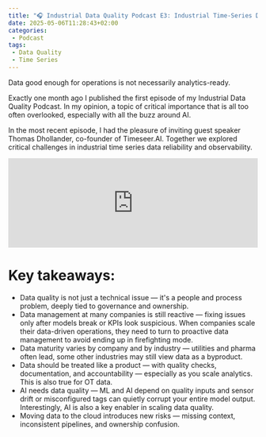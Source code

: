 ```yaml
---
title: "🎧 Industrial Data Quality Podcast E3: Industrial Time-Series Data Quality and Reliability with Timeseer"
date: 2025-05-06T11:28:43+02:00
categories: 
 - Podcast
tags: 
 - Data Quality
 - Time Series
---
```


Data good enough for operations is not necessarily analytics-ready.

Exactly one month ago I published the first episode of my Industrial Data Quality Podcast. In my opinion, a topic of critical importance that is all too often overlooked, especially with all the buzz around AI.

In the most recent episode, I had the pleasure of inviting guest speaker Thomas Dhollander, co-founder of Timeseer.AI. Together we explored critical challenges in industrial time series data reliability and observability.

<iframe width="100%" height="180" frameborder="no" scrolling="no" seamless="" src="https://share.transistor.fm/e/7cc3dc6a"></iframe>

# Key takeaways:

* Data quality is not just a technical issue — it's a people and process problem, deeply tied to governance and ownership.
* Data management at many companies is still reactive — fixing issues only after models break or KPIs look suspicious. When companies scale their data-driven operations, they need to turn to proactive data management to avoid ending up in firefighting mode.
* Data maturity varies by company and by industry — utilities and pharma often lead, some other industries may still view data as a byproduct.
* Data should be treated like a product — with quality checks, documentation, and accountability — especially as you scale analytics. This is also true for OT data.
* AI needs data quality — ML and AI depend on quality inputs and sensor drift or misconfigured tags can quietly corrupt your entire model output. Interestingly, AI is also a key enabler in scaling data quality.
* Moving data to the cloud introduces new risks — missing context, inconsistent pipelines, and ownership confusion.